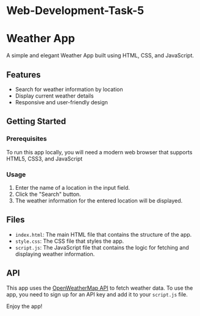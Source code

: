 # Web-Development-Task-5
# Weather App

A simple and elegant Weather App built using HTML, CSS, and JavaScript.

## Features

- Search for weather information by location
- Display current weather details
- Responsive and user-friendly design

## Getting Started

### Prerequisites

To run this app locally, you will need a modern web browser that supports HTML5, CSS3, and JavaScript

### Usage

1. Enter the name of a location in the input field.
2. Click the "Search" button.
3. The weather information for the entered location will be displayed.

## Files

- `index.html`: The main HTML file that contains the structure of the app.
- `style.css`: The CSS file that styles the app.
- `script.js`: The JavaScript file that contains the logic for fetching and displaying weather information.

## API

This app uses the [OpenWeatherMap API](https://openweathermap.org/api) to fetch weather data. To use the app, you need to sign up for an API key and add it to your `script.js` file.

Enjoy the app!
